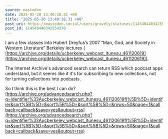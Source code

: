 ```yaml
---
source: mastodon
date: 2025-05-20 13:40:18.31 +00
title: "2025-05-20 13:40:18.31 +00"
post_uri: https://mastodon.social/users/gravely/statuses/114540440342554370
post_id: 114540440342554370
---
```

I am a few classes into Hubert Dreyfus’s 2007 ”Man, God, and Society in Western Literature” Berkeley lectures ( [https://archive.org/details/ucberkeley_webcast_itunesu_461120619](https://archive.org/details/ucberkeley_webcast_itunesu_461120619)).

The Internet Archive's advanced search can return RSS which podcast apps understand, but it seems like it it's for subscribing to new collections, not for turning collections into podcasts.

So I think this is the best I can do? [https://archive.org/advancedsearch.php?q=identifier%33Aucberkeley_webcast_itunesu_461120619fl%5B%5D=identifier&sort%5B%5D=&sort%5B%5D=&sort%5B%5D=&rows=50&page=1&callback=callback&save=yes&output=rss](https://archive.org/advancedsearch.php?q=identifier%33Aucberkeley_webcast_itunesu_461120619fl%5B%5D=identifier&sort%5B%5D=&sort%5B%5D=&sort%5B%5D=&rows=50&page=1&callback=callback&save=yes&output=rss)


